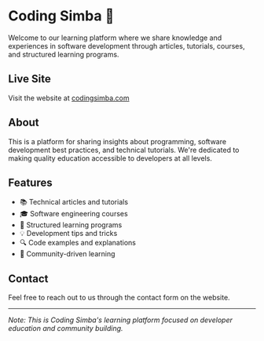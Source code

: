 # Coding Simba 🦁

Welcome to our learning platform where we share knowledge and experiences in software development through articles, tutorials, courses, and structured learning programs.

## Live Site

Visit the website at [codingsimba.com](https://codingsimba.com)

## About

This is a platform for sharing insights about programming, software development best practices, and technical tutorials. We're dedicated to making quality education accessible to developers at all levels.

## Features

- 📚 Technical articles and tutorials
- 🎓 Software engineering courses
- 🚀 Structured learning programs
- 💡 Development tips and tricks
- 🔍 Code examples and explanations
- 👥 Community-driven learning

## Contact

Feel free to reach out to us through the contact form on the website.

---

*Note: This is Coding Simba's learning platform focused on developer education and community building.*